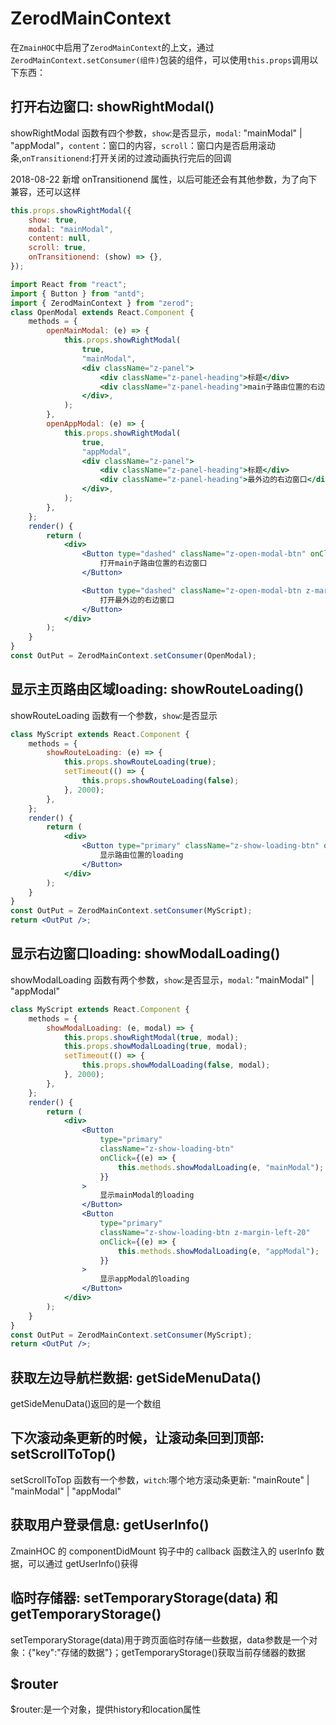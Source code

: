 # ZerodMainContext

在`ZmainHOC`中启用了`ZerodMainContext`的上文，通过`ZerodMainContext.setConsumer(组件)`包装的组件，可以使用`this.props`调用以下东西：

## 打开右边窗口: showRightModal()

showRightModal 函数有四个参数，`show`:是否显示，`modal`: "mainModal" | "appModal"，`content`：窗口的内容，`scroll`：窗口内是否启用滚动条,`onTransitionend`:打开关闭的过渡动画执行完后的回调

2018-08-22 新增 onTransitionend 属性，以后可能还会有其他参数，为了向下兼容，还可以这样

```jsx
this.props.showRightModal({
	show: true,
	modal: "mainModal",
	content: null,
	scroll: true,
	onTransitionend: (show) => {},
});
```

<div class="z-demo-box" data-render="open-modal" data-title="关闭窗口只需两个参数 this.props.showRightModal (false,'mainModal')"></div>

```jsx
import React from "react";
import { Button } from "antd";
import { ZerodMainContext } from "zerod";
class OpenModal extends React.Component {
	methods = {
		openMainModal: (e) => {
			this.props.showRightModal(
				true,
				"mainModal",
				<div className="z-panel">
					<div className="z-panel-heading">标题</div>
					<div className="z-panel-heading">main子路由位置的右边窗口</div>
				</div>,
			);
		},
		openAppModal: (e) => {
			this.props.showRightModal(
				true,
				"appModal",
				<div className="z-panel">
					<div className="z-panel-heading">标题</div>
					<div className="z-panel-heading">最外边的右边窗口</div>
				</div>,
			);
		},
	};
	render() {
		return (
			<div>
				<Button type="dashed" className="z-open-modal-btn" onClick={this.methods.openMainModal}>
					打开main子路由位置的右边窗口
				</Button>

				<Button type="dashed" className="z-open-modal-btn z-margin-left-20" onClick={this.methods.openAppModal}>
					打开最外边的右边窗口
				</Button>
			</div>
		);
	}
}
const OutPut = ZerodMainContext.setConsumer(OpenModal);
```

## 显示主页路由区域loading: showRouteLoading()

showRouteLoading 函数有一个参数，`show`:是否显示

<div class="z-demo-box" data-render="route-loading" data-title="this.props.showRouteLoading(true)"></div>

```jsx
class MyScript extends React.Component {
	methods = {
		showRouteLoading: (e) => {
			this.props.showRouteLoading(true);
			setTimeout(() => {
				this.props.showRouteLoading(false);
			}, 2000);
		},
	};
	render() {
		return (
			<div>
				<Button type="primary" className="z-show-loading-btn" onClick={this.methods.showRouteLoading}>
					显示路由位置的loading
				</Button>
			</div>
		);
	}
}
const OutPut = ZerodMainContext.setConsumer(MyScript);
return <OutPut />;
```

## 显示右边窗口loading:  showModalLoading()

showModalLoading 函数有两个参数，`show`:是否显示，`modal`: "mainModal" | "appModal"

<div class="z-demo-box" data-render="modal-loading" data-title="this.props.showModalLoading(true, modal);"></div>

```jsx
class MyScript extends React.Component {
	methods = {
		showModalLoading: (e, modal) => {
			this.props.showRightModal(true, modal);
			this.props.showModalLoading(true, modal);
			setTimeout(() => {
				this.props.showModalLoading(false, modal);
			}, 2000);
		},
	};
	render() {
		return (
			<div>
				<Button
					type="primary"
					className="z-show-loading-btn"
					onClick={(e) => {
						this.methods.showModalLoading(e, "mainModal");
					}}
				>
					显示mainModal的loading
				</Button>
				<Button
					type="primary"
					className="z-show-loading-btn z-margin-left-20"
					onClick={(e) => {
						this.methods.showModalLoading(e, "appModal");
					}}
				>
					显示appModal的loading
				</Button>
			</div>
		);
	}
}
const OutPut = ZerodMainContext.setConsumer(MyScript);
return <OutPut />;
```

## 获取左边导航栏数据: getSideMenuData()

getSideMenuData()返回的是一个数组

## 下次滚动条更新的时候，让滚动条回到顶部: setScrollToTop()

setScrollToTop 函数有一个参数，`witch`:哪个地方滚动条更新: "mainRoute" | "mainModal" | "appModal"

## 获取用户登录信息: getUserInfo()

ZmainHOC 的 componentDidMount 钩子中的 callback 函数注入的 userInfo 数据，可以通过 getUserInfo()获得


## 临时存储器: setTemporaryStorage(data)  和 getTemporaryStorage()

setTemporaryStorage(data)用于跨页面临时存储一些数据，data参数是一个对象：{"key":"存储的数据"}；getTemporaryStorage()获取当前存储器的数据

## $router

$router:是一个对象，提供history和location属性
